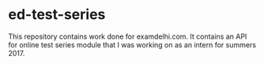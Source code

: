 # ed-test-series
This repository contains work done for examdelhi.com. It contains an API for online test series module that I was working on as an intern for summers 2017.
